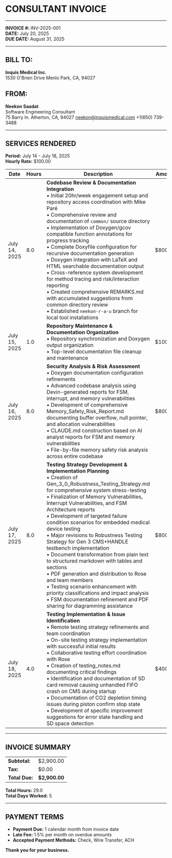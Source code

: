 # CONSULTANT INVOICE

---

**INVOICE #:** INV-2025-001  
**DATE:** July 20, 2025  
**DUE DATE:** August 31, 2025  

---

## **BILL TO:**
**Inquis Medical Inc.**  
1530 O'Brien Drive 
Menlo Park, CA, 94027 

## **FROM:**
**Neekon Saadat**  
Software Engineering Consultant  
75 Barry ln.
Atherton, CA, 94027 
neekon@inquismedical.com
+1(650) 739-3488  

---

## **SERVICES RENDERED**

**Period:** July 14 - July 18, 2025  
**Hourly Rate:** $100.00  

| Date | Hours | Description | Amount |
|------|-------|-------------|--------|
| July 14, 2025 | 8.0 | **Codebase Review & Documentation Integration** <br/>• Initial 20hr/week engagement setup and repository access coordination with Mike Paré<br/>• Comprehensive review and documentation of `common/` source directory<br/>• Implementation of Doxygen/gcov compatible function annotations for progress tracking<br/>• Complete Doxyfile configuration for recursive documentation generation<br/>• Doxygen integration with LaTeX and HTML searchable documentation output<br/>• Cross-reference system development for method tracing and risk/interaction reporting<br/>• Created comprehensive REMARKS.md with accumulated suggestions from common directory review<br/>• Established `neekon-r-a-u` branch for local tool installations | $800.00 |
| July 15, 2025 | 1.0 | **Repository Maintenance & Documentation Organization** <br/>• Repository synchronization and Doxygen output organization<br/>• Top-level documentation file cleanup and maintenance | $100.00 |
| July 16, 2025 | 8.0 | **Security Analysis & Risk Assessment** <br/>• Doxygen documentation configuration refinements<br/>• Advanced codebase analysis using Devin-generated reports for FSM, interrupt, and memory vulnerabilities<br/>• Development of comprehensive Memory_Safety_Risk_Report.md documenting buffer overflow, null pointer, and allocation vulnerabilities<br/>• CLAUDE.md construction based on AI analyst reports for FSM and memory vulnerabilities<br/>• File-by-file memory safety risk analysis across entire codebase | $800.00 |
| July 17, 2025 | 8.0 | **Testing Strategy Development & Implementation Planning** <br/>• Creation of Gen_3_0_Robustness_Testing_Strategy.md for comprehensive system stress-testing<br/>• Finalization of Memory Vulnerabilities, Interrupt Vulnerabilities, and FSM Architecture reports<br/>• Development of targeted failure condition scenarios for embedded medical device testing<br/>• Major revisions to Robustness Testing Strategy for Gen 3 CMS+HANDLE testbench implementation<br/>• Document transformation from plain text to structured markdown with tables and sections<br/>• PDF generation and distribution to Rose and team members<br/>• Testing scenario enhancement with priority classifications and impact analysis<br/>• FSM documentation refinement and PDF sharing for diagramming assistance | $800.00 |
| July 18, 2025 | 4.0 | **Testing Implementation & Issue Identification** <br/>• Remote testing strategy refinements and team coordination<br/>• On-site testing strategy implementation with successful initial results<br/>• Collaborative testing effort coordination with Rose<br/>• Creation of testing_notes.md documenting critical findings<br/>• Identification and documentation of SD card removal causing unhandled FIFO crash on CMS during startup<br/>• Documentation of CO2 depletion timing issues during piston confirm stop state<br/>• Development of specific improvement suggestions for error state handling and SD space detection | $400.00 |

---

## **INVOICE SUMMARY**

| | |
|---|---|
| **Subtotal:** | $2,900.00 |
| **Tax:** | $0.00 |
| **Total Due:** | **$2,900.00** |

**Total Hours:** 29.0  
**Total Days Worked:** 5

---

## **PAYMENT TERMS**

- **Payment Due:** 1 calendar month from invoice date
- **Late Fee:** 1.5% per month on overdue amounts
- **Accepted Payment Methods:** Check, Wire Transfer, ACH

**Thank you for your business.**
